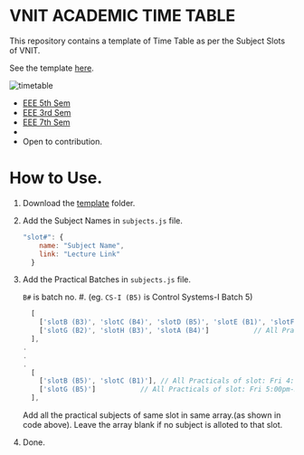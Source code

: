 # VNIT ACADEMIC TIME TABLE

This repository contains a template of Time Table as per the Subject Slots of VNIT.

See the template [here](https://abd-01.github.io/Academic-Time-Table/template/index.html).

<!-- ![timetable](https://user-images.githubusercontent.com/63636498/126876032-b155b40f-a5b1-41b9-b7bf-1241a36cd505.png) -->
![timetable](https://user-images.githubusercontent.com/63636498/127013280-d2bd89ce-08f1-4ffe-b326-2ef84f013d5a.png)

* [EEE 5th Sem](https://abd-01.github.io/Academic-Time-Table/EEE_Sem5/index.html)
* [EEE 3rd Sem](https://abd-01.github.io/Academic-Time-Table/EEE_Sem3/index.html)
* [EEE 7th Sem](https://abd-01.github.io/Academic-Time-Table/EEE_Sem7/index.html)
* 
* Open to contribution.

# How to Use.

1. Download the [template](https://github.com/ABD-01/Academic-Time-Table/tree/main/template) folder.

2. Add the Subject Names in `subjects.js` file.
	```javascript
	"slot#": {
	    name: "Subject Name",
	    link: "Lecture Link"
	  }
	```
3. Add the Practical Batches in `subjects.js` file.

	`B#` is batch no. #. (eg. `CS-I (B5)` is Control Systems-I Batch 5)
	```javascript
	  [
	    ['slotB (B3)', 'slotC (B4)', 'slotD (B5)', 'slotE (B1)', 'slotF (B2)'], // All Practicals of slot: Wed 4:00pm-4:45pm
	    ['slotG (B2)', 'slotH (B3)', 'slotA (B4)']           // All Practicals of slot:  Wed 5:00pm-5:45pm
	  ],
	.
	.
	.
	  [
	    ['slotB (B5)', 'slotC (B1)'], // All Practicals of slot: Fri 4:00pm-4:45pm
	    ['slotG (B5)']           // All Practicals of slot: Fri 5:00pm-5:45pm
	  ], 
  	```
	Add all the practical subjects of same slot in same array.(as shown in code above). Leave the array blank if no subject is alloted to that slot. 

3. Done.

